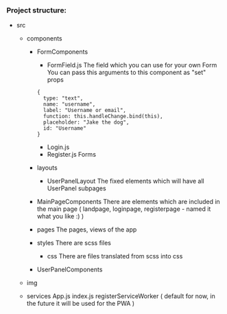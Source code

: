 ### Project structure:
* src
  - components
    - FormComponents
      - FormField.js
      The field which you can use for your own Form
      You can pass this arguments to this component as "set" props
      ```
      {
        type: "text",
        name: "username",
        label: "Username or email",
        function: this.handleChange.bind(this),
        placeholder: "Jake the dog",
        id: "Username"
      }
      ```
      - Login.js
      - Register.js
      Forms

    - layouts
      - UserPanelLayout
      The fixed elements which will have all UserPanel subpages

    - MainPageComponents
      There are elements which are included in the main page ( landpage, loginpage, registerpage - named it what you like :) )

    - pages
      The pages, views  of the app

    - styles
    There are scss files
      - css
      There are files translated from scss into css

    - UserPanelComponents

  - img
  - services
  App.js
  index.js
  registerServiceWorker ( default for now, in the future it will be used for the PWA )